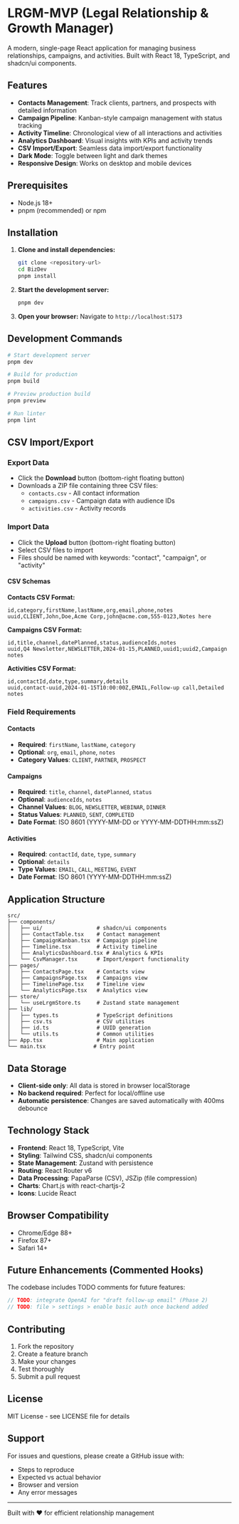 # LRGM-MVP (Legal Relationship & Growth Manager)

A modern, single-page React application for managing business relationships, campaigns, and activities. Built with React 18, TypeScript, and shadcn/ui components.

## Features

- **Contacts Management**: Track clients, partners, and prospects with detailed information
- **Campaign Pipeline**: Kanban-style campaign management with status tracking
- **Activity Timeline**: Chronological view of all interactions and activities
- **Analytics Dashboard**: Visual insights with KPIs and activity trends
- **CSV Import/Export**: Seamless data import/export functionality
- **Dark Mode**: Toggle between light and dark themes
- **Responsive Design**: Works on desktop and mobile devices

## Prerequisites

- Node.js 18+ 
- pnpm (recommended) or npm

## Installation

1. **Clone and install dependencies:**
   ```bash
   git clone <repository-url>
   cd BizDev
   pnpm install
   ```

2. **Start the development server:**
   ```bash
   pnpm dev
   ```

3. **Open your browser:**
   Navigate to `http://localhost:5173`

## Development Commands

```bash
# Start development server
pnpm dev

# Build for production
pnpm build

# Preview production build
pnpm preview

# Run linter
pnpm lint
```

## CSV Import/Export

### Export Data
- Click the **Download** button (bottom-right floating button)
- Downloads a ZIP file containing three CSV files:
  - `contacts.csv` - All contact information
  - `campaigns.csv` - Campaign data with audience IDs
  - `activities.csv` - Activity records

### Import Data
- Click the **Upload** button (bottom-right floating button)
- Select CSV files to import
- Files should be named with keywords: "contact", "campaign", or "activity"

#### CSV Schemas

**Contacts CSV Format:**
```csv
id,category,firstName,lastName,org,email,phone,notes
uuid,CLIENT,John,Doe,Acme Corp,john@acme.com,555-0123,Notes here
```

**Campaigns CSV Format:**
```csv
id,title,channel,datePlanned,status,audienceIds,notes
uuid,Q4 Newsletter,NEWSLETTER,2024-01-15,PLANNED,uuid1;uuid2,Campaign notes
```

**Activities CSV Format:**
```csv
id,contactId,date,type,summary,details
uuid,contact-uuid,2024-01-15T10:00:00Z,EMAIL,Follow-up call,Detailed notes
```

### Field Requirements

#### Contacts
- **Required**: `firstName`, `lastName`, `category`
- **Optional**: `org`, `email`, `phone`, `notes`
- **Category Values**: `CLIENT`, `PARTNER`, `PROSPECT`

#### Campaigns
- **Required**: `title`, `channel`, `datePlanned`, `status`
- **Optional**: `audienceIds`, `notes`
- **Channel Values**: `BLOG`, `NEWSLETTER`, `WEBINAR`, `DINNER`
- **Status Values**: `PLANNED`, `SENT`, `COMPLETED`
- **Date Format**: ISO 8601 (YYYY-MM-DD or YYYY-MM-DDTHH:mm:ssZ)

#### Activities
- **Required**: `contactId`, `date`, `type`, `summary`
- **Optional**: `details`
- **Type Values**: `EMAIL`, `CALL`, `MEETING`, `EVENT`
- **Date Format**: ISO 8601 (YYYY-MM-DDTHH:mm:ssZ)

## Application Structure

```
src/
├── components/
│   ├── ui/                 # shadcn/ui components
│   ├── ContactTable.tsx    # Contact management
│   ├── CampaignKanban.tsx  # Campaign pipeline
│   ├── Timeline.tsx        # Activity timeline
│   ├── AnalyticsDashboard.tsx # Analytics & KPIs
│   └── CsvManager.tsx      # Import/export functionality
├── pages/
│   ├── ContactsPage.tsx    # Contacts view
│   ├── CampaignsPage.tsx   # Campaigns view
│   ├── TimelinePage.tsx    # Timeline view
│   └── AnalyticsPage.tsx   # Analytics view
├── store/
│   └── useLrgmStore.ts     # Zustand state management
├── lib/
│   ├── types.ts            # TypeScript definitions
│   ├── csv.ts              # CSV utilities
│   ├── id.ts               # UUID generation
│   └── utils.ts            # Common utilities
├── App.tsx                 # Main application
└── main.tsx               # Entry point
```

## Data Storage

- **Client-side only**: All data is stored in browser localStorage
- **No backend required**: Perfect for local/offline use
- **Automatic persistence**: Changes are saved automatically with 400ms debounce

## Technology Stack

- **Frontend**: React 18, TypeScript, Vite
- **Styling**: Tailwind CSS, shadcn/ui components
- **State Management**: Zustand with persistence
- **Routing**: React Router v6
- **Data Processing**: PapaParse (CSV), JSZip (file compression)
- **Charts**: Chart.js with react-chartjs-2
- **Icons**: Lucide React

## Browser Compatibility

- Chrome/Edge 88+
- Firefox 87+
- Safari 14+

## Future Enhancements (Commented Hooks)

The codebase includes TODO comments for future features:

```typescript
// TODO: integrate OpenAI for "draft follow-up email" (Phase 2)
// TODO: file > settings > enable basic auth once backend added
```

## Contributing

1. Fork the repository
2. Create a feature branch
3. Make your changes
4. Test thoroughly
5. Submit a pull request

## License

MIT License - see LICENSE file for details

## Support

For issues and questions, please create a GitHub issue with:
- Steps to reproduce
- Expected vs actual behavior
- Browser and version
- Any error messages

---

Built with ❤️ for efficient relationship management 